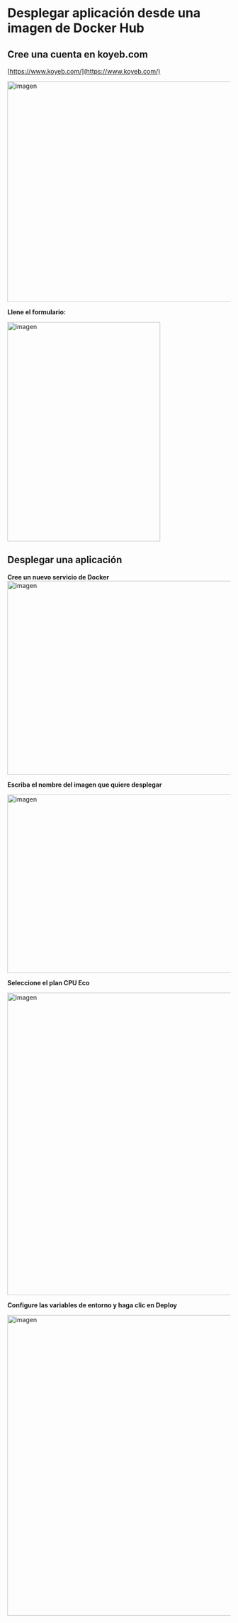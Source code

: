 # Desplegar aplicación desde una imagen de Docker Hub

## Cree una cuenta en koyeb.com

[https://www.koyeb.com/](https://www.koyeb.com/)  

<img width="902" height="498" alt="imagen" src="https://github.com/user-attachments/assets/77d7fdd6-3e28-4ab2-a8ce-ed63781f1937" />

**Llene el formulario:**  

<img width="345" height="495" alt="imagen" src="https://github.com/user-attachments/assets/2db48ba5-a31e-4827-966e-b365868adc6e" />

## Desplegar una aplicación  

**Cree un nuevo servicio de Docker**  
<img width="943" height="437" alt="imagen" src="https://github.com/user-attachments/assets/0e1c1683-118f-46d6-88ae-9129ee700c89" />

**Escriba el nombre del imagen que quiere desplegar**  

<img width="913" height="402" alt="imagen" src="https://github.com/user-attachments/assets/64807f33-3f24-4c64-a7da-22c33ee67441" />  

**Seleccione el plan CPU Eco**  

<img width="703" height="682" alt="imagen" src="https://github.com/user-attachments/assets/745bbdd3-46f2-4acb-920c-cc366e734d36" />

**Configure las variables de entorno y haga clic en Deploy**  

<img width="686" height="678" alt="imagen" src="https://github.com/user-attachments/assets/04938069-95a0-4fa5-acb5-2ac5756049f1" />



